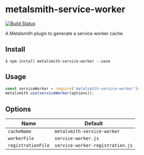 # metalsmith-service-worker

[![Build Status](https://travis-ci.org/devinus/metalsmith-service-worker.svg?branch=master)](https://travis-ci.org/devinus/metalsmith-service-worker)

A Metalsmith plugin to generate a service worker cache.

## Install

```sh-session
$ npm install metalsmith-service-worker --save
```

## Usage

```js
const serviceWorker = require('metalsmith-service-worker');
metalsmith.use(serviceWorker(options));
```

## Options

| Name               | Default                          |
|--------------------|----------------------------------|
| `cacheName`        | `metalsmith-service-worker`      |
| `workerFile`       | `service-worker.js`              |
| `registrationFile` | `service-worker-registration.js` |
